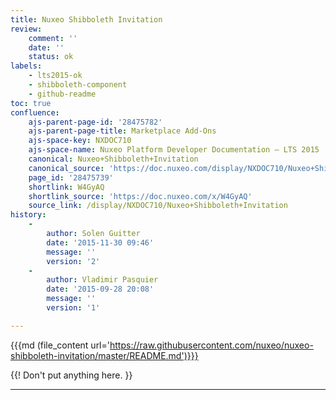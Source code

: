 ```yaml
---
title: Nuxeo Shibboleth Invitation
review:
    comment: ''
    date: ''
    status: ok
labels:
    - lts2015-ok
    - shibboleth-component
    - github-readme
toc: true
confluence:
    ajs-parent-page-id: '28475782'
    ajs-parent-page-title: Marketplace Add-Ons
    ajs-space-key: NXDOC710
    ajs-space-name: Nuxeo Platform Developer Documentation — LTS 2015
    canonical: Nuxeo+Shibboleth+Invitation
    canonical_source: 'https://doc.nuxeo.com/display/NXDOC710/Nuxeo+Shibboleth+Invitation'
    page_id: '28475739'
    shortlink: W4GyAQ
    shortlink_source: 'https://doc.nuxeo.com/x/W4GyAQ'
    source_link: /display/NXDOC710/Nuxeo+Shibboleth+Invitation
history:
    - 
        author: Solen Guitter
        date: '2015-11-30 09:46'
        message: ''
        version: '2'
    - 
        author: Vladimir Pasquier
        date: '2015-09-28 20:08'
        message: ''
        version: '1'

---
```

{{{md (file_content url='https://raw.githubusercontent.com/nuxeo/nuxeo-shibboleth-invitation/master/README.md')}}}

{{! Don't put anything here. }}

* * *